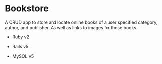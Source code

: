 # Bookstore

A CRUD app to store and locate online books of a user specified category, author, and publisher. As well as links to images for those books

* Ruby v2

* Rails v5

* MySQL v5
